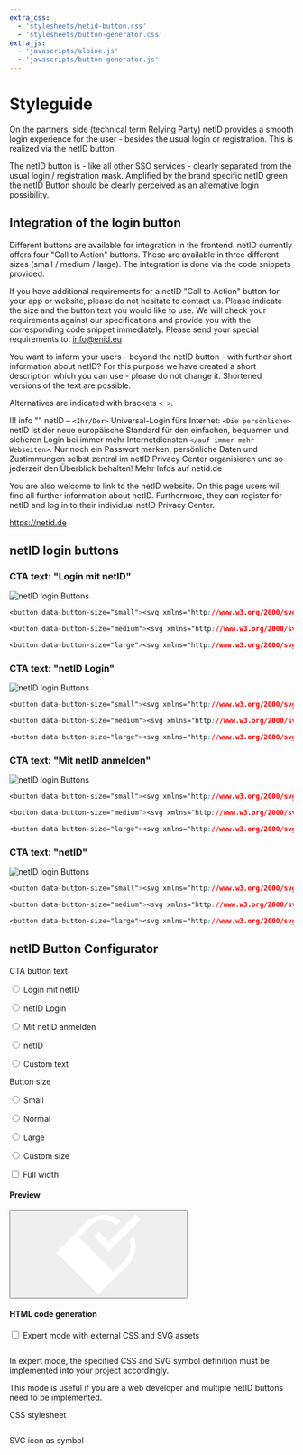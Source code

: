 ```yaml
---
extra_css:
  - 'stylesheets/netid-button.css'
  - 'stylesheets/button-generator.css'
extra_js:
  - 'javascripts/alpine.js'
  - 'javascripts/button-generator.js'
---
```

# Styleguide

On the partners' side (technical term Relying Party) netID provides a smooth login experience for the user - besides the usual login or registration. This is realized via the netID button.

The netID button is - like all other SSO services - clearly separated from the usual login / registration mask. Amplified by the brand specific netID green the netID Button should be clearly perceived as an alternative login possibility.

## Integration of the login button

Different buttons are available for integration in the frontend. netID currently offers four "Call to Action" buttons. These are available in three different sizes (small / medium / large). The integration is done via the code snippets provided.

If you have additional requirements for a netID "Call to Action" button for your app or website, please do not hesitate to contact us. Please indicate the size and the button text you would like to use. We will check your requirements against our specifications and provide you with the corresponding code snippet immediately. Please send your special requirements to: info@enid.eu

You want to inform your users - beyond the netID button - with further short information about netID? For this purpose we have created a short description which you can use - please do not change it. Shortened versions of the text are possible.

Alternatives are indicated with brackets `< >`.

!!! info ""
    netID – `<Ihr/Der>` Universal-Login fürs Internet:
    `<Die persönliche>` netID ist der neue europäische Standard für den einfachen, bequemen und sicheren Login bei immer mehr Internetdiensten `</auf immer mehr Webseiten>`. Nur noch ein Passwort merken, persönliche Daten und Zustimmungen selbst zentral im netID Privacy Center organisieren und so jederzeit den Überblick behalten! Mehr Infos auf netid.de

You are also welcome to link to the netID website. On this page users will find all further information about netID. Furthermore, they can register for netID and log in to their individual netID Privacy Center.

<https://netid.de>

## netID login buttons

### CTA text: "Login mit netID"

![netID login Buttons](../images/styleguide/20200312_netid_buttons_1.png)

```css tab="#1 Small"
<button data-button-size="small"><svg xmlns="http://www.w3.org/2000/svg" width="40" height="40" viewBox="0 0 40 40"><polygon fill="#fff" points="19.14 11.43 21.63 8.99 26.33 13.69 39.59 .5 42.01 2.85 26.25 18.61"></polygon><path fill="#fff" d="M38.22,11.17 L36.22,13.17 C37.35,17 37.09,20 33.1,24 L28.45,28.64 L11.55,11.73 L16.23,7.05 C21.23,2.05 25.33,2.45 30.12,5.4 L32,3.53 C26.07,-0.47 20.47,-0.76 14.4,5.31 L0.67,19 L21.15,39.5 L34.87,25.79 C39.93,20.72 40.32,16.3 38.22,11.17 Z"></path></svg> <span data-button-text="">Login mit netID</span><style>@font-face{font-family:'IBM Plex Sans';font-style:normal;font-weight:600;src:local('IBM Plex Sans SemiBold'),local('IBMPlexSans-SemiBold'),url(https://image.netid.de/ci/netid/global/fonts/ibmplex/IBMPlexSans-SemiBold-webfont.woff) format('woff');unicode-range:U+0000-00FF,U+0131,U+0152-0153,U+02BB-02BC,U+02C6,U+02DA,U+02DC,U+2000-206F,U+2074,U+20AC,U+2122,U+2191,U+2193,U+2212,U+2215,U+FEFF,U+FFFD}button{display:flex;flex-wrap:nowrap;justify-content:center;align-items:center;width:100%;max-width:400px;margin:auto;padding:0 1em 0 .875em;border:0 solid transparent;border-radius:3px;background-color:#76b82a;cursor:pointer;font-family:'IBM Plex Sans',Courier;color:#fff;text-decoration:none;text-transform:none;white-space:nowrap;outline:0}@media screen and (min-width:768px){button{width:auto;margin:0}}button svg{width:1.25em;height:1.25em;margin-right:.438em}</style><style size-style="">button[data-button-size=small]{font-size:12px;line-height:24px}</style></button>

```

```css tab="#2 Medium"
<button data-button-size="medium"><svg xmlns="http://www.w3.org/2000/svg" width="40" height="40" viewBox="0 0 40 40"><polygon fill="#fff" points="19.14 11.43 21.63 8.99 26.33 13.69 39.59 .5 42.01 2.85 26.25 18.61"></polygon><path fill="#fff" d="M38.22,11.17 L36.22,13.17 C37.35,17 37.09,20 33.1,24 L28.45,28.64 L11.55,11.73 L16.23,7.05 C21.23,2.05 25.33,2.45 30.12,5.4 L32,3.53 C26.07,-0.47 20.47,-0.76 14.4,5.31 L0.67,19 L21.15,39.5 L34.87,25.79 C39.93,20.72 40.32,16.3 38.22,11.17 Z"></path></svg> <span data-button-text="">Login mit netID</span><style>@font-face{font-family:'IBM Plex Sans';font-style:normal;font-weight:600;src:local('IBM Plex Sans SemiBold'),local('IBMPlexSans-SemiBold'),url(https://image.netid.de/ci/netid/global/fonts/ibmplex/IBMPlexSans-SemiBold-webfont.woff) format('woff');unicode-range:U+0000-00FF,U+0131,U+0152-0153,U+02BB-02BC,U+02C6,U+02DA,U+02DC,U+2000-206F,U+2074,U+20AC,U+2122,U+2191,U+2193,U+2212,U+2215,U+FEFF,U+FFFD}button{display:flex;flex-wrap:nowrap;justify-content:center;align-items:center;width:100%;max-width:400px;margin:auto;padding:0 1em 0 .875em;border:0 solid transparent;border-radius:3px;background-color:#76b82a;cursor:pointer;font-family:'IBM Plex Sans',Courier;color:#fff;text-decoration:none;text-transform:none;white-space:nowrap;outline:0}@media screen and (min-width:768px){button{width:auto;margin:0}}button svg{width:1.25em;height:1.25em;margin-right:.438em}</style><style size-style="">button[data-button-size=medium]{font-size:14px;line-height:32px}</style></button>

```

```css tab="#3 Large"
<button data-button-size="large"><svg xmlns="http://www.w3.org/2000/svg" width="40" height="40" viewBox="0 0 40 40"><polygon fill="#fff" points="19.14 11.43 21.63 8.99 26.33 13.69 39.59 .5 42.01 2.85 26.25 18.61"></polygon><path fill="#fff" d="M38.22,11.17 L36.22,13.17 C37.35,17 37.09,20 33.1,24 L28.45,28.64 L11.55,11.73 L16.23,7.05 C21.23,2.05 25.33,2.45 30.12,5.4 L32,3.53 C26.07,-0.47 20.47,-0.76 14.4,5.31 L0.67,19 L21.15,39.5 L34.87,25.79 C39.93,20.72 40.32,16.3 38.22,11.17 Z"></path></svg> <span data-button-text="">Login mit netID</span><style>@font-face{font-family:'IBM Plex Sans';font-style:normal;font-weight:600;src:local('IBM Plex Sans SemiBold'),local('IBMPlexSans-SemiBold'),url(https://image.netid.de/ci/netid/global/fonts/ibmplex/IBMPlexSans-SemiBold-webfont.woff) format('woff');unicode-range:U+0000-00FF,U+0131,U+0152-0153,U+02BB-02BC,U+02C6,U+02DA,U+02DC,U+2000-206F,U+2074,U+20AC,U+2122,U+2191,U+2193,U+2212,U+2215,U+FEFF,U+FFFD}button{display:flex;flex-wrap:nowrap;justify-content:center;align-items:center;width:100%;max-width:400px;margin:auto;padding:0 1em 0 .875em;border:0 solid transparent;border-radius:3px;background-color:#76b82a;cursor:pointer;font-family:'IBM Plex Sans',Courier;color:#fff;text-decoration:none;text-transform:none;white-space:nowrap;outline:0}@media screen and (min-width:768px){button{width:auto;margin:0}}button svg{width:1.25em;height:1.25em;margin-right:.438em}</style><style size-style="">button[data-button-size=large]{font-size:16px;line-height:40px}</style></button>

```

### CTA text: "netID Login"

![netID login Buttons](../images/styleguide/20200312_netid_buttons_2.png)

```css tab="#4 Small"
<button data-button-size="small"><svg xmlns="http://www.w3.org/2000/svg" width="40" height="40" viewBox="0 0 40 40"><polygon fill="#fff" points="19.14 11.43 21.63 8.99 26.33 13.69 39.59 .5 42.01 2.85 26.25 18.61"></polygon><path fill="#fff" d="M38.22,11.17 L36.22,13.17 C37.35,17 37.09,20 33.1,24 L28.45,28.64 L11.55,11.73 L16.23,7.05 C21.23,2.05 25.33,2.45 30.12,5.4 L32,3.53 C26.07,-0.47 20.47,-0.76 14.4,5.31 L0.67,19 L21.15,39.5 L34.87,25.79 C39.93,20.72 40.32,16.3 38.22,11.17 Z"></path></svg> <span data-button-text="">netID Login</span><style>@font-face{font-family:'IBM Plex Sans';font-style:normal;font-weight:600;src:local('IBM Plex Sans SemiBold'),local('IBMPlexSans-SemiBold'),url(https://image.netid.de/ci/netid/global/fonts/ibmplex/IBMPlexSans-SemiBold-webfont.woff) format('woff');unicode-range:U+0000-00FF,U+0131,U+0152-0153,U+02BB-02BC,U+02C6,U+02DA,U+02DC,U+2000-206F,U+2074,U+20AC,U+2122,U+2191,U+2193,U+2212,U+2215,U+FEFF,U+FFFD}button{display:flex;flex-wrap:nowrap;justify-content:center;align-items:center;width:100%;max-width:400px;margin:auto;padding:0 1em 0 .875em;border:0 solid transparent;border-radius:3px;background-color:#76b82a;cursor:pointer;font-family:'IBM Plex Sans',Courier;color:#fff;text-decoration:none;text-transform:none;white-space:nowrap;outline:0}@media screen and (min-width:768px){button{width:auto;margin:0}}button svg{width:1.25em;height:1.25em;margin-right:.438em}</style><style size-style="">button[data-button-size=small]{font-size:12px;line-height:24px}</style></button>

```

```css tab="#5 Medium"
<button data-button-size="medium"><svg xmlns="http://www.w3.org/2000/svg" width="40" height="40" viewBox="0 0 40 40"><polygon fill="#fff" points="19.14 11.43 21.63 8.99 26.33 13.69 39.59 .5 42.01 2.85 26.25 18.61"></polygon><path fill="#fff" d="M38.22,11.17 L36.22,13.17 C37.35,17 37.09,20 33.1,24 L28.45,28.64 L11.55,11.73 L16.23,7.05 C21.23,2.05 25.33,2.45 30.12,5.4 L32,3.53 C26.07,-0.47 20.47,-0.76 14.4,5.31 L0.67,19 L21.15,39.5 L34.87,25.79 C39.93,20.72 40.32,16.3 38.22,11.17 Z"></path></svg> <span data-button-text="">netID Login</span><style>@font-face{font-family:'IBM Plex Sans';font-style:normal;font-weight:600;src:local('IBM Plex Sans SemiBold'),local('IBMPlexSans-SemiBold'),url(https://image.netid.de/ci/netid/global/fonts/ibmplex/IBMPlexSans-SemiBold-webfont.woff) format('woff');unicode-range:U+0000-00FF,U+0131,U+0152-0153,U+02BB-02BC,U+02C6,U+02DA,U+02DC,U+2000-206F,U+2074,U+20AC,U+2122,U+2191,U+2193,U+2212,U+2215,U+FEFF,U+FFFD}button{display:flex;flex-wrap:nowrap;justify-content:center;align-items:center;width:100%;max-width:400px;margin:auto;padding:0 1em 0 .875em;border:0 solid transparent;border-radius:3px;background-color:#76b82a;cursor:pointer;font-family:'IBM Plex Sans',Courier;color:#fff;text-decoration:none;text-transform:none;white-space:nowrap;outline:0}@media screen and (min-width:768px){button{width:auto;margin:0}}button svg{width:1.25em;height:1.25em;margin-right:.438em}</style><style size-style="">button[data-button-size=medium]{font-size:14px;line-height:32px}</style></button>

```

```css tab="#6 Large"
<button data-button-size="large"><svg xmlns="http://www.w3.org/2000/svg" width="40" height="40" viewBox="0 0 40 40"><polygon fill="#fff" points="19.14 11.43 21.63 8.99 26.33 13.69 39.59 .5 42.01 2.85 26.25 18.61"></polygon><path fill="#fff" d="M38.22,11.17 L36.22,13.17 C37.35,17 37.09,20 33.1,24 L28.45,28.64 L11.55,11.73 L16.23,7.05 C21.23,2.05 25.33,2.45 30.12,5.4 L32,3.53 C26.07,-0.47 20.47,-0.76 14.4,5.31 L0.67,19 L21.15,39.5 L34.87,25.79 C39.93,20.72 40.32,16.3 38.22,11.17 Z"></path></svg> <span data-button-text="">netID Login</span><style>@font-face{font-family:'IBM Plex Sans';font-style:normal;font-weight:600;src:local('IBM Plex Sans SemiBold'),local('IBMPlexSans-SemiBold'),url(https://image.netid.de/ci/netid/global/fonts/ibmplex/IBMPlexSans-SemiBold-webfont.woff) format('woff');unicode-range:U+0000-00FF,U+0131,U+0152-0153,U+02BB-02BC,U+02C6,U+02DA,U+02DC,U+2000-206F,U+2074,U+20AC,U+2122,U+2191,U+2193,U+2212,U+2215,U+FEFF,U+FFFD}button{display:flex;flex-wrap:nowrap;justify-content:center;align-items:center;width:100%;max-width:400px;margin:auto;padding:0 1em 0 .875em;border:0 solid transparent;border-radius:3px;background-color:#76b82a;cursor:pointer;font-family:'IBM Plex Sans',Courier;color:#fff;text-decoration:none;text-transform:none;white-space:nowrap;outline:0}@media screen and (min-width:768px){button{width:auto;margin:0}}button svg{width:1.25em;height:1.25em;margin-right:.438em}</style><style size-style="">button[data-button-size=large]{font-size:16px;line-height:40px}</style></button>

```

### CTA text: "Mit netID anmelden"

![netID login Buttons](../images/styleguide/20200312_netid_buttons_3.png)

```css tab="#7 Small"
<button data-button-size="small"><svg xmlns="http://www.w3.org/2000/svg" width="40" height="40" viewBox="0 0 40 40"><polygon fill="#fff" points="19.14 11.43 21.63 8.99 26.33 13.69 39.59 .5 42.01 2.85 26.25 18.61"></polygon><path fill="#fff" d="M38.22,11.17 L36.22,13.17 C37.35,17 37.09,20 33.1,24 L28.45,28.64 L11.55,11.73 L16.23,7.05 C21.23,2.05 25.33,2.45 30.12,5.4 L32,3.53 C26.07,-0.47 20.47,-0.76 14.4,5.31 L0.67,19 L21.15,39.5 L34.87,25.79 C39.93,20.72 40.32,16.3 38.22,11.17 Z"></path></svg> <span data-button-text="">Mit netID anmelden</span><style>@font-face{font-family:'IBM Plex Sans';font-style:normal;font-weight:600;src:local('IBM Plex Sans SemiBold'),local('IBMPlexSans-SemiBold'),url(https://image.netid.de/ci/netid/global/fonts/ibmplex/IBMPlexSans-SemiBold-webfont.woff) format('woff');unicode-range:U+0000-00FF,U+0131,U+0152-0153,U+02BB-02BC,U+02C6,U+02DA,U+02DC,U+2000-206F,U+2074,U+20AC,U+2122,U+2191,U+2193,U+2212,U+2215,U+FEFF,U+FFFD}button{display:flex;flex-wrap:nowrap;justify-content:center;align-items:center;width:100%;max-width:400px;margin:auto;padding:0 1em 0 .875em;border:0 solid transparent;border-radius:3px;background-color:#76b82a;cursor:pointer;font-family:'IBM Plex Sans',Courier;color:#fff;text-decoration:none;text-transform:none;white-space:nowrap;outline:0}@media screen and (min-width:768px){button{width:auto;margin:0}}button svg{width:1.25em;height:1.25em;margin-right:.438em}</style><style size-style="">button[data-button-size=small]{font-size:12px;line-height:24px}</style></button>

```

```css tab="#8 Medium"
<button data-button-size="medium"><svg xmlns="http://www.w3.org/2000/svg" width="40" height="40" viewBox="0 0 40 40"><polygon fill="#fff" points="19.14 11.43 21.63 8.99 26.33 13.69 39.59 .5 42.01 2.85 26.25 18.61"></polygon><path fill="#fff" d="M38.22,11.17 L36.22,13.17 C37.35,17 37.09,20 33.1,24 L28.45,28.64 L11.55,11.73 L16.23,7.05 C21.23,2.05 25.33,2.45 30.12,5.4 L32,3.53 C26.07,-0.47 20.47,-0.76 14.4,5.31 L0.67,19 L21.15,39.5 L34.87,25.79 C39.93,20.72 40.32,16.3 38.22,11.17 Z"></path></svg> <span data-button-text="">Mit netID anmelden</span><style>@font-face{font-family:'IBM Plex Sans';font-style:normal;font-weight:600;src:local('IBM Plex Sans SemiBold'),local('IBMPlexSans-SemiBold'),url(https://image.netid.de/ci/netid/global/fonts/ibmplex/IBMPlexSans-SemiBold-webfont.woff) format('woff');unicode-range:U+0000-00FF,U+0131,U+0152-0153,U+02BB-02BC,U+02C6,U+02DA,U+02DC,U+2000-206F,U+2074,U+20AC,U+2122,U+2191,U+2193,U+2212,U+2215,U+FEFF,U+FFFD}button{display:flex;flex-wrap:nowrap;justify-content:center;align-items:center;width:100%;max-width:400px;margin:auto;padding:0 1em 0 .875em;border:0 solid transparent;border-radius:3px;background-color:#76b82a;cursor:pointer;font-family:'IBM Plex Sans',Courier;color:#fff;text-decoration:none;text-transform:none;white-space:nowrap;outline:0}@media screen and (min-width:768px){button{width:auto;margin:0}}button svg{width:1.25em;height:1.25em;margin-right:.438em}</style><style size-style="">button[data-button-size=medium]{font-size:14px;line-height:32px}</style></button>

```

```css tab="#9 Large"
<button data-button-size="large"><svg xmlns="http://www.w3.org/2000/svg" width="40" height="40" viewBox="0 0 40 40"><polygon fill="#fff" points="19.14 11.43 21.63 8.99 26.33 13.69 39.59 .5 42.01 2.85 26.25 18.61"></polygon><path fill="#fff" d="M38.22,11.17 L36.22,13.17 C37.35,17 37.09,20 33.1,24 L28.45,28.64 L11.55,11.73 L16.23,7.05 C21.23,2.05 25.33,2.45 30.12,5.4 L32,3.53 C26.07,-0.47 20.47,-0.76 14.4,5.31 L0.67,19 L21.15,39.5 L34.87,25.79 C39.93,20.72 40.32,16.3 38.22,11.17 Z"></path></svg> <span data-button-text="">Mit netID anmelden</span><style>@font-face{font-family:'IBM Plex Sans';font-style:normal;font-weight:600;src:local('IBM Plex Sans SemiBold'),local('IBMPlexSans-SemiBold'),url(https://image.netid.de/ci/netid/global/fonts/ibmplex/IBMPlexSans-SemiBold-webfont.woff) format('woff');unicode-range:U+0000-00FF,U+0131,U+0152-0153,U+02BB-02BC,U+02C6,U+02DA,U+02DC,U+2000-206F,U+2074,U+20AC,U+2122,U+2191,U+2193,U+2212,U+2215,U+FEFF,U+FFFD}button{display:flex;flex-wrap:nowrap;justify-content:center;align-items:center;width:100%;max-width:400px;margin:auto;padding:0 1em 0 .875em;border:0 solid transparent;border-radius:3px;background-color:#76b82a;cursor:pointer;font-family:'IBM Plex Sans',Courier;color:#fff;text-decoration:none;text-transform:none;white-space:nowrap;outline:0}@media screen and (min-width:768px){button{width:auto;margin:0}}button svg{width:1.25em;height:1.25em;margin-right:.438em}</style><style size-style="">button[data-button-size=large]{font-size:16px;line-height:40px}</style></button>

```

### CTA text: "netID"

![netID login Buttons](../images/styleguide/20200312_netid_buttons_4.png)

```css tab="#10 Small"
<button data-button-size="small"><svg xmlns="http://www.w3.org/2000/svg" width="40" height="40" viewBox="0 0 40 40"><polygon fill="#fff" points="19.14 11.43 21.63 8.99 26.33 13.69 39.59 .5 42.01 2.85 26.25 18.61"></polygon><path fill="#fff" d="M38.22,11.17 L36.22,13.17 C37.35,17 37.09,20 33.1,24 L28.45,28.64 L11.55,11.73 L16.23,7.05 C21.23,2.05 25.33,2.45 30.12,5.4 L32,3.53 C26.07,-0.47 20.47,-0.76 14.4,5.31 L0.67,19 L21.15,39.5 L34.87,25.79 C39.93,20.72 40.32,16.3 38.22,11.17 Z"></path></svg> <span data-button-text="">netID</span><style>@font-face{font-family:'IBM Plex Sans';font-style:normal;font-weight:600;src:local('IBM Plex Sans SemiBold'),local('IBMPlexSans-SemiBold'),url(https://image.netid.de/ci/netid/global/fonts/ibmplex/IBMPlexSans-SemiBold-webfont.woff) format('woff');unicode-range:U+0000-00FF,U+0131,U+0152-0153,U+02BB-02BC,U+02C6,U+02DA,U+02DC,U+2000-206F,U+2074,U+20AC,U+2122,U+2191,U+2193,U+2212,U+2215,U+FEFF,U+FFFD}button{display:flex;flex-wrap:nowrap;justify-content:center;align-items:center;width:100%;max-width:400px;margin:auto;padding:0 1em 0 .875em;border:0 solid transparent;border-radius:3px;background-color:#76b82a;cursor:pointer;font-family:'IBM Plex Sans',Courier;color:#fff;text-decoration:none;text-transform:none;white-space:nowrap;outline:0}@media screen and (min-width:768px){button{width:auto;margin:0}}button svg{width:1.25em;height:1.25em;margin-right:.438em}</style><style size-style="">button[data-button-size=small]{font-size:12px;line-height:24px}</style></button>

```

```css tab="#11 Medium"
<button data-button-size="medium"><svg xmlns="http://www.w3.org/2000/svg" width="40" height="40" viewBox="0 0 40 40"><polygon fill="#fff" points="19.14 11.43 21.63 8.99 26.33 13.69 39.59 .5 42.01 2.85 26.25 18.61"></polygon><path fill="#fff" d="M38.22,11.17 L36.22,13.17 C37.35,17 37.09,20 33.1,24 L28.45,28.64 L11.55,11.73 L16.23,7.05 C21.23,2.05 25.33,2.45 30.12,5.4 L32,3.53 C26.07,-0.47 20.47,-0.76 14.4,5.31 L0.67,19 L21.15,39.5 L34.87,25.79 C39.93,20.72 40.32,16.3 38.22,11.17 Z"></path></svg> <span data-button-text="">netID</span><style>@font-face{font-family:'IBM Plex Sans';font-style:normal;font-weight:600;src:local('IBM Plex Sans SemiBold'),local('IBMPlexSans-SemiBold'),url(https://image.netid.de/ci/netid/global/fonts/ibmplex/IBMPlexSans-SemiBold-webfont.woff) format('woff');unicode-range:U+0000-00FF,U+0131,U+0152-0153,U+02BB-02BC,U+02C6,U+02DA,U+02DC,U+2000-206F,U+2074,U+20AC,U+2122,U+2191,U+2193,U+2212,U+2215,U+FEFF,U+FFFD}button{display:flex;flex-wrap:nowrap;justify-content:center;align-items:center;width:100%;max-width:400px;margin:auto;padding:0 1em 0 .875em;border:0 solid transparent;border-radius:3px;background-color:#76b82a;cursor:pointer;font-family:'IBM Plex Sans',Courier;color:#fff;text-decoration:none;text-transform:none;white-space:nowrap;outline:0}@media screen and (min-width:768px){button{width:auto;margin:0}}button svg{width:1.25em;height:1.25em;margin-right:.438em}</style><style size-style="">button[data-button-size=medium]{font-size:14px;line-height:32px}</style></button>

```

```css tab="#12 Large"
<button data-button-size="large"><svg xmlns="http://www.w3.org/2000/svg" width="40" height="40" viewBox="0 0 40 40"><polygon fill="#fff" points="19.14 11.43 21.63 8.99 26.33 13.69 39.59 .5 42.01 2.85 26.25 18.61"></polygon><path fill="#fff" d="M38.22,11.17 L36.22,13.17 C37.35,17 37.09,20 33.1,24 L28.45,28.64 L11.55,11.73 L16.23,7.05 C21.23,2.05 25.33,2.45 30.12,5.4 L32,3.53 C26.07,-0.47 20.47,-0.76 14.4,5.31 L0.67,19 L21.15,39.5 L34.87,25.79 C39.93,20.72 40.32,16.3 38.22,11.17 Z"></path></svg> <span data-button-text="">netID</span><style>@font-face{font-family:'IBM Plex Sans';font-style:normal;font-weight:600;src:local('IBM Plex Sans SemiBold'),local('IBMPlexSans-SemiBold'),url(https://image.netid.de/ci/netid/global/fonts/ibmplex/IBMPlexSans-SemiBold-webfont.woff) format('woff');unicode-range:U+0000-00FF,U+0131,U+0152-0153,U+02BB-02BC,U+02C6,U+02DA,U+02DC,U+2000-206F,U+2074,U+20AC,U+2122,U+2191,U+2193,U+2212,U+2215,U+FEFF,U+FFFD}button{display:flex;flex-wrap:nowrap;justify-content:center;align-items:center;width:100%;max-width:400px;margin:auto;padding:0 1em 0 .875em;border:0 solid transparent;border-radius:3px;background-color:#76b82a;cursor:pointer;font-family:'IBM Plex Sans',Courier;color:#fff;text-decoration:none;text-transform:none;white-space:nowrap;outline:0}@media screen and (min-width:768px){button{width:auto;margin:0}}button svg{width:1.25em;height:1.25em;margin-right:.438em}</style><style size-style="">button[data-button-size=large]{font-size:16px;line-height:40px}</style></button>

```
## netID Button Configurator

<div class="generator" x-data="{ text: 'Login mit netID', customText: 'Login mit netID', size: '', fontSize: '', buttonWidth: '', buttonHeight: '', buttonRadius: '', code: 'embedded', full: false, expert: false, style: '' }">
<svg display="none">
  <symbol id="netid-logo" viewBox="0 0 40 40">
    <path fill="#fff" d="M30.3 4.1a14.5 14.5 0 00-6-2.7C20.7 1 17 2 13.6 5.3L7 12.1l-6.9 7 19.8 19.8 8.8-8.9 5-4.9c3-3.1 4.2-6.7 3.8-10a12.9 12.9 0 00-1-3.8l-2 2a10 10 0 01.6 2c.3 2.7-.5 5.4-3.2 8l-4.9 5-16.3-16.4L15.5 7c3-3 5.7-3.6 8.3-3.1 1.6.2 3.2 1 4.7 2z" />
    <path fill="#fff" d="M37.7 1.1l-12.9 13-4.6-4.7-2.3 2.3 6.9 7L40 3.5z"/>
  </symbol>
</svg>
  <div class="grid">
    <div class="grid__cell grid__cell--6">
      <p>CTA button text</p>
      <p>
        <label class="radio" @click="$nextTick(() => { customText = text })">
          <input class="radio__input" type="radio" x-model="text" value="Login mit netID"/>
          <i class="radio__border">
            <span class="radio__checker"></span>
          </i>
          <span class="radio__label">Login mit netID</span>
        </label>
      </p>
      <p>
        <label class="radio" @click="$nextTick(() => { customText = text })">
          <input class="radio__input" type="radio" x-model="text" value="netID Login"/>
          <i class="radio__border">
            <span class="radio__checker"></span>
          </i>
          <span class="radio__label">netID Login</span>
        </label>
      </p>
      <p>
        <label class="radio" @click="$nextTick(() => { customText = text })">
          <input class="radio__input" type="radio" x-model="text" value="Mit netID anmelden"/>
          <i class="radio__border">
            <span class="radio__checker"></span>
          </i>
          <span class="radio__label">Mit netID anmelden</span>
        </label>
      </p>
      <p>
        <label class="radio" @click="$nextTick(() => { customText = text })">
          <input class="radio__input" type="radio" x-model="text" value="netID"/>
          <i class="radio__border">
            <span class="radio__checker"></span>
          </i>
          <span class="radio__label">netID</span>
        </label>
      </p>
      <p>
        <label class="radio">
          <input class="radio__input" type="radio" x-model="text" value="custom"/>
          <i class="radio__border">
            <span class="radio__checker"></span>
          </i>
          <span class="radio__label">Custom text</span>
        </label>
      </p>
    </div>
    <div class="grid__cell grid__cell--6">
      <p>Button size</p>
      <p>
        <label class="radio">
          <input class="radio__input" type="radio" x-model="size" value="-small"/>
          <i class="radio__border">
            <span class="radio__checker"></span>
          </i>
          <span class="radio__label">Small</span>
        </label>
      </p>
      <p>
        <label class="radio">
          <input class="radio__input" type="radio" x-model="size" value=""/>
          <i class="radio__border">
            <span class="radio__checker"></span>
          </i>
          <span class="radio__label">Normal</span>
        </label>
      </p>
      <p>
        <label class="radio">
          <input class="radio__input" type="radio" x-model="size" value="-large"/>
          <i class="radio__border">
            <span class="radio__checker"></span>
          </i>
          <span class="radio__label">Large</span>
        </label>
      </p>
      <p>
        <label class="radio">
          <input class="radio__input" type="radio" x-model="size" value="custom"/>
          <i class="radio__border">
            <span class="radio__checker"></span>
          </i>
          <span class="radio__label">Custom size</span>
        </label>
      </p>
      <p>
        <label class="checkbox" @click="$nextTick(() => { if (full) buttonWidth = ''; } )">
          <input class="checkbox__input" type="checkbox" x-model="full" value="true">
          <i class="checkbox__border">
            <i class="checkbox__checker"></i>
          </i>
          <span class="checkbox__label">Full width</span>
        </label>
      </p>
    </div>
  </div>
  <div class="grid">
    <template x-if="text == 'custom'">
      <div class="grid__cell grid__cell--12">
        <label for="generator-logo-text" class="label">Custom button text</label>
        <input placeholder="Text für netID Logo" id="generator-logo-text" type="text" class="input" x-model="customText">
      </div>
    </template>
    <template x-if="size == 'custom'">
      <div class="grid__cell grid__cell--12">
        <div class="grid">
          <div class="grid__cell grid__cell--s6 grid__cell--3">
            <label for="generator-font-size" class="label">Font size (px, pt, rem, re)</label>
            <input placeholder="20" id="generator-font-size" type="text" class="input" x-model="fontSize">
          </div>
          <div class="grid__cell grid__cell--s6 grid__cell--3">
            <label for="generator-button-width" class="label">Width (px, %)</label>
            <input placeholder="320" id="generator-button-width" type="text" class="input" x-model="buttonWidth" @keyup="if (buttonWidth) full = false">
          </div>
          <div class="grid__cell grid__cell--s6 grid__cell--3">
            <label for="generator-button-height" class="label">Height (px)</label>
            <input placeholder="40" id="generator-button-height" type="text" class="input" x-model="buttonHeight">
          </div>
          <div class="grid__cell grid__cell--s6 grid__cell--3">
            <label for="generator-button-radius" class="label">Border radius (px)</label>
            <input placeholder="4" id="generator-button-radius" type="text" class="input" x-model="buttonRadius">
          </div>
        </div>
      </div>
    </template>
    <div class="grid__cell grid__cell--12">
      <h4>Preview</h4>
      <div class="card-panel">
        <button class="netid-button" x-bind:class="{'-large': size == '-large', '-small': size == '-small', '-full': full && !buttonWidth}" x-bind:style="netidButton.style({size, fontSize, buttonWidth, buttonHeight, buttonRadius})">
          <svg><use xlink:href="#netid-logo" /></svg>
          <span x-html="netidButton.escape(customText)"></span>
        </button>
      </div>
    </div>
    <div class="grid__cell grid__cell--12">
      <h4>HTML code generation</h4>
      <label class="checkbox" @click="$nextTick(() => { code = expert ? 'expert' : 'embedded'; })">
        <input class="checkbox__input" type="checkbox" x-model="expert" value="true">
        <i class="checkbox__border">
          <i class="checkbox__checker"></i>
        </i>
        <span class="checkbox__label">Expert mode with external CSS and SVG assets</span>
      </label>
      <pre class="source"><code x-text="netidButton.code({text: customText, size, full, code, fontSize, buttonWidth, buttonHeight, buttonRadius})"></code></pre>
      <div x-show="code == 'expert'">
        <div class="admonition info">
          <p>In expert mode, the specified CSS and SVG symbol definition must be implemented into your project accordingly.</p>
          <p>This mode is useful if you are a web developer and multiple netID buttons need to be implemented.</p>
        </div>
        <p>CSS stylesheet</p>
        <pre class="source"><code x-text="netidButton.css()"></code></pre>
        <p>SVG icon as symbol</p>
        <pre class="source"><code x-text="netidButton.svg()"></code></pre>
      </div>
    </div>
  </div>
</div>
